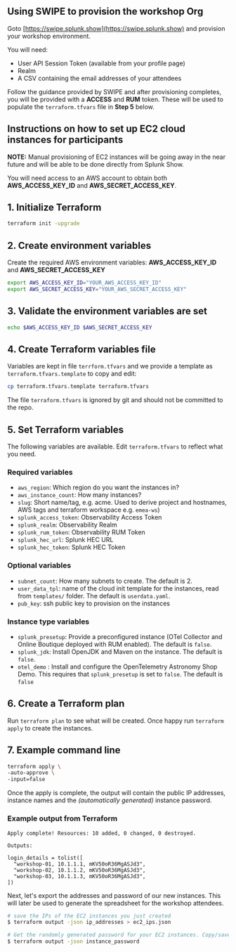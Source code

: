 ## Using SWIPE to provision the workshop Org

Goto [https://swipe.splunk.show](https://swipe.splunk.show) and provision your workshop environment.

You will need:

- User API Session Token (available from your profile page)
- Realm
- A CSV containing the email addresses of your attendees

Follow the guidance provided by SWIPE and after provisioning completes, you will be provided with a **ACCESS** and **RUM** token. These will be used to populate the `terraform.tfvars` file in **Step 5** below.

## Instructions on how to set up EC2 cloud instances for participants

**NOTE:** Manual provisioning of EC2 instances will be going away in the near future and will be able to be done directly from Splunk Show.

You will need access to an AWS account to obtain both **AWS_ACCESS_KEY_ID** and **AWS_SECRET_ACCESS_KEY**.

## 1. Initialize Terraform

```bash
terraform init -upgrade
```

## 2. Create environment variables

Create the required AWS environment variables: **AWS_ACCESS_KEY_ID** and **AWS_SECRET_ACCESS_KEY**

```bash
export AWS_ACCESS_KEY_ID="YOUR_AWS_ACCESS_KEY_ID"
export AWS_SECRET_ACCESS_KEY="YOUR_AWS_SECRET_ACCESS_KEY"
```

## 3. Validate the environment variables are set

```bash
echo $AWS_ACCESS_KEY_ID $AWS_SECRET_ACCESS_KEY
```

## 4. Create Terraform variables file

Variables are kept in file `terrform.tfvars` and we provide a template as `terraform.tfvars.template` to copy and edit:

```bash
cp terraform.tfvars.template terraform.tfvars
```

The file `terraform.tfvars` is ignored by git and should not be committed to the repo.

## 5. Set Terraform variables

The following variables are available. Edit `terraform.tfvars` to reflect what you need.

### Required variables

- `aws_region`: Which region do you want the instances in?
- `aws_instance_count`: How many instances?
- `slug`: Short name/tag, e.g. acme. Used to derive project and hostnames, AWS tags and terraform workspace e.g. `emea-ws`)
- `splunk_access_token`: Observability Access Token
- `splunk_realm`: Observability Realm
- `splunk_rum_token`: Observability RUM Token
- `splunk_hec_url`: Splunk HEC URL
- `splunk_hec_token`: Splunk HEC Token

### Optional variables

- `subnet_count`: How many subnets to create. The default is 2.
- `user_data_tpl`: name of the cloud init template for the instances, read from `templates/` folder. The default is `userdata.yaml`.
- `pub_key`: ssh public key to provision on the instances

### Instance type variables

- `splunk_presetup`: Provide a preconfigured instance (OTel Collector and Online Boutique deployed with RUM enabled). The default is `false`.
- `splunk_jdk`: Install OpenJDK and Maven on the instance. The default is `false`.
- `otel_demo` : Install and configure the OpenTelemetry Astronomy Shop Demo. This requires that `splunk_presetup` is set to `false`. The default is `false`

## 6. Create a Terraform plan

Run `terraform plan` to see what will be created. Once happy run `terraform apply` to create the instances.

## 7. Example command line

```bash
terraform apply \
-auto-approve \
-input=false
```

Once the apply is complete, the output will contain the public IP addresses, instance names and the _(automatically generated)_ instance password.

### Example output from Terraform

``` text
Apply complete! Resources: 10 added, 0 changed, 0 destroyed.

Outputs:

login_details = tolist([
  "workshop-01, 10.1.1.1, mKV50oR36MgASJd3",
  "workshop-02, 10.1.1.2, mKV50oR36MgASJd3",
  "workshop-03, 10.1.1.3, mKV50oR36MgASJd3",
])
```

Next, let's export the addresses and password of our new instances. This will later be used to generate the spreadsheet for the workshop attendees.

```bash
# save the IPs of the EC2 instances you just created
$ terraform output -json ip_addresses > ec2_ips.json

# Get the randomly generated password for your EC2 instances. Copy/save this!
$ terraform output -json instance_password
```
